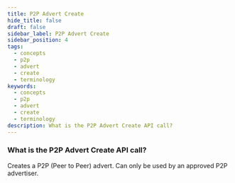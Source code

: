 ```yaml
---
title: P2P Advert Create
hide_title: false
draft: false
sidebar_label: P2P Advert Create
sidebar_position: 4
tags:
  - concepts
  - p2p
  - advert
  - create
  - terminology
keywords:
  - concepts
  - p2p
  - advert
  - create
  - terminology
description: What is the P2P Advert Create API call?
---
```


### What is the P2P Advert Create API call?

Creates a P2P (Peer to Peer) advert. Can only be used by an approved P2P advertiser.
